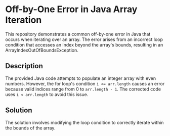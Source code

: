 # Off-by-One Error in Java Array Iteration
This repository demonstrates a common off-by-one error in Java that occurs when iterating over an array. The error arises from an incorrect loop condition that accesses an index beyond the array's bounds, resulting in an ArrayIndexOutOfBoundsException.

## Description
The provided Java code attempts to populate an integer array with even numbers. However, the for loop's condition `i <= arr.length` causes an error because valid indices range from 0 to `arr.length - 1`.  The corrected code uses `i < arr.length` to avoid this issue.

## Solution
The solution involves modifying the loop condition to correctly iterate within the bounds of the array.